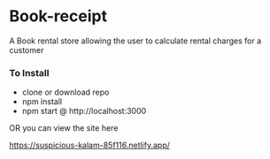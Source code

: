 # Book-receipt
A Book rental store allowing the user to calculate rental charges for a customer

### To Install

- clone or download repo
- npm install
- npm start @ http://localhost:3000

OR you can view the site here

https://suspicious-kalam-85f116.netlify.app/
